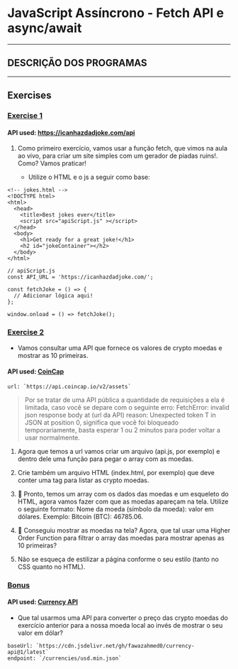 # JavaScript Assíncrono - Fetch API e async/await

---

## DESCRIÇÃO DOS PROGRAMAS

---

## Exercises

### [Exercise 1](./exercise1/)

#### API used: https://icanhazdadjoke.com/api

1. Como primeiro exercício, vamos usar a função fetch, que vimos na aula ao vivo, para criar um site simples com um gerador de piadas ruins!. Como? Vamos praticar!

    - Utilize o HTML e o js a seguir como base:

```
<!-- jokes.html -->
<!DOCTYPE html>
<html>
  <head>
    <title>Best jokes ever</title>
    <script src="apiScript.js" ></script>
  </head>
  <body>
    <h1>Get ready for a great joke!</h1>
    <h2 id="jokeContainer"></h2>
  </body>
</html>
```

```
// apiScript.js
const API_URL = 'https://icanhazdadjoke.com/';

const fetchJoke = () => {
  // Adicionar lógica aqui!
};

window.onload = () => fetchJoke();
```

### [Exercise 2](./exercise2/)

- Vamos consultar uma API que fornece os valores de crypto moedas e mostrar as 10 primeiras.

#### API used: [CoinCap](https://docs.coincap.io/)

```
url: `https://api.coincap.io/v2/assets`
```

> Por se tratar de uma API pública a quantidade de requisições a ela é limitada, caso você se depare com o seguinte erro: FetchError: invalid json response body at (url da API) reason: Unexpected token T in JSON at position 0, significa que você foi bloqueado temporariamente, basta esperar 1 ou 2 minutos para poder voltar a usar normalmente.

1. Agora que temos a url vamos criar um arquivo (api.js, por exemplo) e dentro dele uma função para pegar o array com as moedas.

2. Crie também um arquivo HTML (index.html, por exemplo) que deve conter uma tag para listar as crypto moedas.

3. 🚀 Pronto, temos um array com os dados das moedas e um esqueleto do HTML, agora vamos fazer com que as moedas apareçam na tela. Utilize o seguinte formato: Nome da moeda (símbolo da moeda): valor em dólares. Exemplo: Bitcoin (BTC): 46785.06.

4. 🚀 Conseguiu mostrar as moedas na tela? Agora, que tal usar uma Higher Order Function para filtrar o array das moedas para mostrar apenas as 10 primeiras?

5. Não se esqueça de estilizar a página conforme o seu estilo (tanto no CSS quanto no HTML).

### [Bonus](./exercise2/)

#### API used: [Currency API](https://github.com/fawazahmed0/currency-api#readme)

- Que tal usarmos uma API para converter o preço das crypto moedas do exercício anterior para a nossa moeda local ao invés de mostrar o seu valor em dólar?

```
baseUrl: `https://cdn.jsdelivr.net/gh/fawazahmed0/currency-api@1/latest`
endpoint: `/currencies/usd.min.json`
```